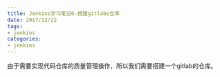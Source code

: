 ```yaml
---
title: Jenkins学习笔记6-搭建gitlabs仓库
date: 2017/12/22
tags: 
- jenkins
categories:
- jenkins
---
```


由于需要实现代码仓库的质量管理操作，所以我们需要搭建一个gitlab的仓库。

